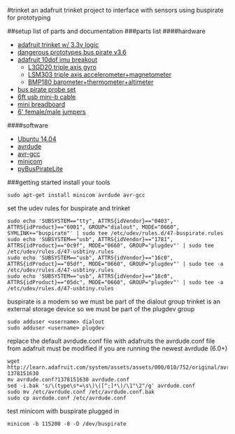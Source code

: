 #trinket
an adafruit trinket project to interface with sensors using buspirate for prototyping

##setup
list of parts and documentation
###parts list
####hardware
* [adafruit trinket w/ 3.3v logic](http://www.adafruit.com/products/1500)
* [dangerous prototypes bus pirate v3.6](http://dangerousprototypes.com/docs/Bus_Pirate)
* [adafruit 10dof imu breakout](https://www.adafruit.com/products/1604)
   * [L3GD20 triple axis gyro](http://www.adafruit.com/products/1032)
   * [LSM303 triple axis accelerometer+magnetometer](http://www.adafruit.com/products/1120)
   * [BMP180 barometer+thermometer+altimeter](http://www.adafruit.com/products/1603)
* [bus pirate probe set](https://www.adafruit.com/products/238)
* [6ft usb mini-b cable](https://www.sparkfun.com/products/11301)
* [mini breadboard](https://www.sparkfun.com/products/12044)
* [6' female/male jumpers](https://www.adafruit.com/products/826)

####software
* [Ubuntu 14.04](http://www.ubuntu.com/download/desktop)
* [avrdude](http://www.nongnu.org/avrdude/)
* [avr-gcc](http://gcc.gnu.org/wiki/avr-gcc)
* [minicom](http://en.wikipedia.org/wiki/Minicom)
* [pyBusPirateLite](http://dangerousprototypes.com/docs/Bus_Pirate_Scripting_in_Python)

###getting started
install your tools
```
sudo apt-get install minicom avrdude avr-gcc
```

set the udev rules for buspirate and trinket
```
sudo echo 'SUBSYSTEM=="tty", ATTRS{idVendor}=="0403", ATTRS{idProduct}=="6001", GROUP="dialout", MODE="0660", SYMLINK+="buspirate"' | sudo tee /etc/udev/rules.d/47-buspirate.rules
sudo echo 'SUBSYSTEM=="usb", ATTRS{idVendor}=="1781", ATTRS{idProduct}=="0c9f", MODE="0660", GROUP="plugdev"' | sudo tee /etc/udev/rules.d/47-usbtiny.rules
sudo echo 'SUBSYSTEM=="usb", ATTRS{idVendor}=="16c0", ATTRS{idProduct}=="05df", MODE="0660", GROUP="plugdev"' | sudo tee -a /etc/udev/rules.d/47-usbtiny.rules
sudo echo 'SUBSYSTEM=="usb", ATTRS{idVendor}=="16c0", ATTRS{idProduct}=="05dc", MODE="0660", GROUP="plugdev"' | sudo tee -a /etc/udev/rules.d/47-usbtiny.rules
```

buspirate is a modem so we must be part of the dialout group
trinket is an external storage device so we must be part of the plugdev group
```
sudo adduser <username> dialout
sudo adduser <username> plugdev
```

replace the default avrdude.conf file with adafruits
the avrdude.conf file from adafruit must be modified if you are running the newest avrdude (6.0+)
```
wget http://learn.adafruit.com/system/assets/assets/000/010/752/original/avrdude.conf?1378151630
mv avrdude.conf?1378151630 avrdude.conf
sed -i.bak 's/\(type\s*=\s\)\([^;]*\)/\1"\2"/g' avrdude.conf
sudo mv /etc/avrdude.conf /etc/avrdude.conf.bak
sudo cp avrdude.conf /etc/avrdude.conf
```

test minicom with buspirate plugged in
```
minicom -b 115200 -8 -D /dev/buspirate
```
